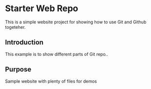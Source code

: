 # Starter Web Repo

This is a simple website project for showing how to use Git and Github togeteher.

## Introduction

This example is to show different parts of Git repo..

## Purpose

Sample website with plenty of files for demos